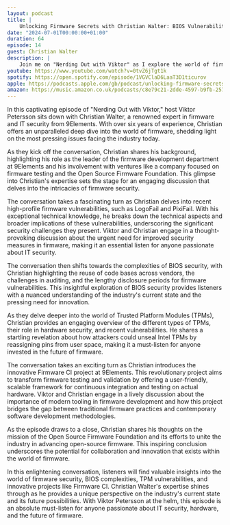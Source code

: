 ```yaml
---
layout: podcast
title: |
    Unlocking Firmware Secrets with Christian Walter: BIOS Vulnerabilities & Security Insights
date: "2024-07-01T00:00:00+01:00"
duration: 64
episode: 14
guest: Christian Walter
description: |
    Join me on "Nerding Out with Viktor" as I explore the world of firmware and hardware security with Christian Walter from 9Elements. With over six years of experience in IT security and firmware development, Christian discusses recent vulnerabilities like LogoFail and PixiFail, the complexities of BIOS security, and the importance of Trusted Platform Modules (TPMs). We also delve into 9Elements' Firmware CI project and the efforts of the Open Source Firmware Foundation to advance open-source firmware. This episode is a must-listen for anyone interested in the future of IT security and hardware.
youtube: https://www.youtube.com/watch?v=0tvZ6jTgt1k
spotify: https://open.spotify.com/episode/1VGVClaD6LaaT3D1ticurov
apple: https://podcasts.apple.com/gb/podcast/unlocking-firmware-secrets-with-christian-walter-bios/id1722663295?i=1000660736972
amazon: https://music.amazon.co.uk/podcasts/c8e79c21-2dde-4597-b9fb-257ecbc2bf29/episodes/698bf74f-b1a6-4af6-8927-2fc399410dee/nerding-out-with-viktor-unlocking-firmware-secrets-with-christian-walter-bios-vulnerabilities-security-insights
---
```


In this captivating episode of "Nerding Out with Viktor," host Viktor Petersson sits down with Christian Walter, a renowned expert in firmware and IT security from 9Elements. With over six years of experience, Christian offers an unparalleled deep dive into the world of firmware, shedding light on the most pressing issues facing the industry today.

As they kick off the conversation, Christian shares his background, highlighting his role as the leader of the firmware development department at 9Elements and his involvement with ventures like a company focused on firmware testing and the Open Source Firmware Foundation. This glimpse into Christian's expertise sets the stage for an engaging discussion that delves into the intricacies of firmware security.

The conversation takes a fascinating turn as Christian delves into recent high-profile firmware vulnerabilities, such as LogoFail and PixiFail. With his exceptional technical knowledge, he breaks down the technical aspects and broader implications of these vulnerabilities, underscoring the significant security challenges they present. Viktor and Christian engage in a thought-provoking discussion about the urgent need for improved security measures in firmware, making it an essential listen for anyone passionate about IT security.

The conversation then shifts towards the complexities of BIOS security, with Christian highlighting the reuse of code bases across vendors, the challenges in auditing, and the lengthy disclosure periods for firmware vulnerabilities. This insightful exploration of BIOS security provides listeners with a nuanced understanding of the industry's current state and the pressing need for innovation.

As they delve deeper into the world of Trusted Platform Modules (TPMs), Christian provides an engaging overview of the different types of TPMs, their role in hardware security, and recent vulnerabilities. He shares a startling revelation about how attackers could unseal Intel TPMs by reassigning pins from user space, making it a must-listen for anyone invested in the future of firmware.

The conversation takes an exciting turn as Christian introduces the innovative Firmware CI project at 9Elements. This revolutionary project aims to transform firmware testing and validation by offering a user-friendly, scalable framework for continuous integration and testing on actual hardware. Viktor and Christian engage in a lively discussion about the importance of modern tooling in firmware development and how this project bridges the gap between traditional firmware practices and contemporary software development methodologies.

As the episode draws to a close, Christian shares his thoughts on the mission of the Open Source Firmware Foundation and its efforts to unite the industry in advancing open-source firmware. This inspiring conclusion underscores the potential for collaboration and innovation that exists within the world of firmware.

In this enlightening conversation, listeners will find valuable insights into the world of firmware security, BIOS complexities, TPM vulnerabilities, and innovative projects like Firmware CI. Christian Walter's expertise shines through as he provides a unique perspective on the industry's current state and its future possibilities. With Viktor Petersson at the helm, this episode is an absolute must-listen for anyone passionate about IT security, hardware, and the future of firmware.